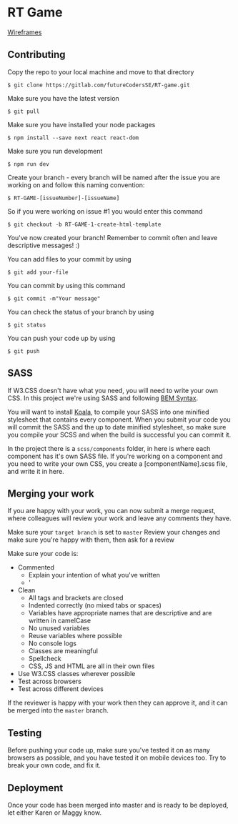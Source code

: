 # RT Game
[Wireframes](https://app.moqups.com/unsaved/8ba879d5/edit/page/ad1a5e05a)

## Contributing
Copy the repo to your local machine and move to that directory

    $ git clone https://gitlab.com/futureCodersSE/RT-game.git


Make sure you have the latest version

    $ git pull

Make sure you have installed your node packages

    $ npm install --save next react react-dom

Make sure you run development

    $ npm run dev

Create your branch - every branch will be named after the issue you are working on and follow this naming convention:

    $ RT-GAME-[issueNumber]-[issueName]

So if you were working on issue #1 you would enter this command

    $ git checkout -b RT-GAME-1-create-html-template

You've now created your branch! Remember to commit often and leave descriptive messages! :)

You can add files to your commit by using

    $ git add your-file

You can commit by using this command

    $ git commit -m"Your message"

You can check the status of your branch by using

    $ git status

You can push your code up by using

    $ git push


## SASS
If W3.CSS doesn't have what you need, you will need to write your own CSS. In this project we're using SASS and following [BEM Syntax](https://csswizardry.com/2013/01/mindbemding-getting-your-head-round-bem-syntax/). 

You will want to install [Koala](http://koala-app.com/), to compile your SASS into one minified stylesheet that contains every component. When you submit your code you will commit the SASS and the up to date minified stylesheet, so make sure you compile your SCSS and when the build is successful you can commit it.

In the project there is a `scss/components` folder, in here is where each component has it's own SASS file. If you're working on a component and you need to write your own CSS, you create a [componentName].scss file, and write it in here. 

## Merging your work
If you are happy with your work, you can now submit a merge request, where colleagues will review your work and leave any comments they have.

Make sure your `target branch` is set to `master`
Review your changes and make sure you're happy with them, then ask for a review

Make sure your code is:
* Commented
  * Explain your intention of what you've written
  * '
* Clean
  *   All tags and brackets are closed
  *   Indented correctly (no mixed tabs or spaces)
  *   Variables have appropriate names that are descriptive and are written in camelCase
  *   No unused variables
  *   Reuse variables where possible
  *   No console logs
  *   Classes are meaningful
  *   Spellcheck
  *   CSS, JS and HTML are all in their own files
* Use W3.CSS classes wherever possible
* Test across browsers
* Test across different devices

If the reviewer is happy with your work then they can approve it, and it can be merged into the `master` branch. 

## Testing

Before pushing your code up, make sure you've tested it on as many browsers as possible, and you have tested it on mobile devices too. Try to break your own code, and fix it. 

## Deployment

Once your code has been merged into master and is ready to be deployed, let either Karen or Maggy know.
